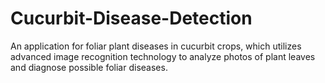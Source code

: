 # Cucurbit-Disease-Detection
An application for foliar plant diseases in cucurbit crops, which utilizes advanced image recognition technology to analyze photos of plant leaves and diagnose possible foliar diseases.
